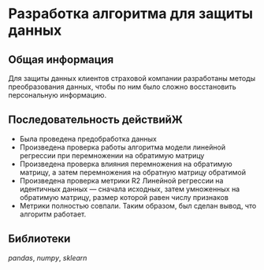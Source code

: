 # Разработка алгоритма для защиты данных

## Общая информация

Для защиты данных клиентов страховой компании разработаны методы преобразования данных, чтобы по ним было сложно восстановить персональную информацию.

## Последовательность действийЖ

- Была проведена предобработка данных
- Произведена проверка работы алгоритма модели линейной регрессии при перемножении на обратимую матрицу 
- Произведена проверка влияния перемножения на обратимую матрицу, а затем перемножения на обратную матрицу обратимой
- Произведена проверка метрики R2 Линейной регрессии на идентичных данных — сначала исходных, затем умноженных на обратимую матрицу, размер которой равен числу признаков
- Метрики полностью совпали. Таким образом, был сделан вывод, что алгоритм работает.

## Библиотеки

*pandas*, *numpy*, *sklearn*
